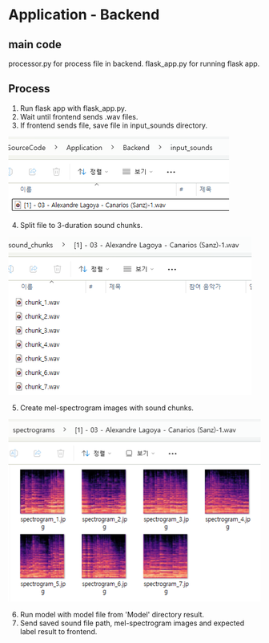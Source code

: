 # Application - Backend

## main code
processor.py for process file in backend.
flask_app.py for running flask app.

## Process
1. Run flask app with flask_app.py.
2. Wait until frontend sends .wav files.
3. If frontend sends file, save file in input_sounds directory.

![step_3](https://github.com/D6-Byun/CTP431-Fall/blob/main/SourceCode/Application/Backend/step_3.png)

4. Split file to 3-duration sound chunks.

![step_4](https://github.com/D6-Byun/CTP431-Fall/blob/main/SourceCode/Application/Backend/step_4.png)

5. Create mel-spectrogram images with sound chunks.

![step_5](https://github.com/D6-Byun/CTP431-Fall/blob/main/SourceCode/Application/Backend/step_5.png)

6. Run model with model file from 'Model' directory result.
7. Send saved sound file path, mel-spectrogram images and expected label result to frontend.